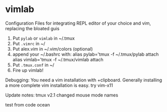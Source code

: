 # vimlab
Configuration Files for integrating REPL editor of your choice and vim, replacing the bloated guis

1) Put `pylab` or `vimlab` in ~/.tmux
2) Put `.vimrc` in ~/
3) Put alex.vim in ~/.vim/colors (optional)
4) append your ~/.bashrc with:
    alias pylab='tmux -f ~/.tmux/pylab attach
    alias vimlab='tmux -f ~/.tmux/vimlab attach
5) Put `.tmux.conf` in ~/
6) Fire up vimlab! 

Debugging: 
  You need a vim installation with +clipboard. Generally installing a more complete vim installation is easy. 
  try vim-x11

Update notes:
tmux v2.1 changed mouse mode names

test from code ocean
